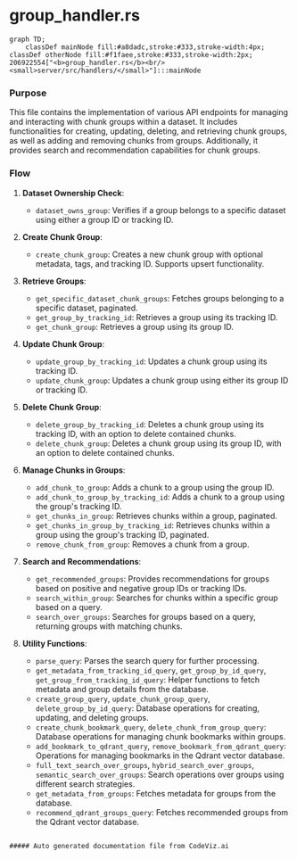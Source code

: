 # group_handler.rs

```mermaid
graph TD;
    classDef mainNode fill:#a8dadc,stroke:#333,stroke-width:4px;
classDef otherNode fill:#f1faee,stroke:#333,stroke-width:2px;
206922554["<b>group_handler.rs</b><br/><small>server/src/handlers/</small>"]:::mainNode

```
### Purpose
This file contains the implementation of various API endpoints for managing and interacting with chunk groups within a dataset. It includes functionalities for creating, updating, deleting, and retrieving chunk groups, as well as adding and removing chunks from groups. Additionally, it provides search and recommendation capabilities for chunk groups.

### Flow
1. **Dataset Ownership Check**:
   - `dataset_owns_group`: Verifies if a group belongs to a specific dataset using either a group ID or tracking ID.

2. **Create Chunk Group**:
   - `create_chunk_group`: Creates a new chunk group with optional metadata, tags, and tracking ID. Supports upsert functionality.

3. **Retrieve Groups**:
   - `get_specific_dataset_chunk_groups`: Fetches groups belonging to a specific dataset, paginated.
   - `get_group_by_tracking_id`: Retrieves a group using its tracking ID.
   - `get_chunk_group`: Retrieves a group using its group ID.

4. **Update Chunk Group**:
   - `update_group_by_tracking_id`: Updates a chunk group using its tracking ID.
   - `update_chunk_group`: Updates a chunk group using either its group ID or tracking ID.

5. **Delete Chunk Group**:
   - `delete_group_by_tracking_id`: Deletes a chunk group using its tracking ID, with an option to delete contained chunks.
   - `delete_chunk_group`: Deletes a chunk group using its group ID, with an option to delete contained chunks.

6. **Manage Chunks in Groups**:
   - `add_chunk_to_group`: Adds a chunk to a group using the group ID.
   - `add_chunk_to_group_by_tracking_id`: Adds a chunk to a group using the group's tracking ID.
   - `get_chunks_in_group`: Retrieves chunks within a group, paginated.
   - `get_chunks_in_group_by_tracking_id`: Retrieves chunks within a group using the group's tracking ID, paginated.
   - `remove_chunk_from_group`: Removes a chunk from a group.

7. **Search and Recommendations**:
   - `get_recommended_groups`: Provides recommendations for groups based on positive and negative group IDs or tracking IDs.
   - `search_within_group`: Searches for chunks within a specific group based on a query.
   - `search_over_groups`: Searches for groups based on a query, returning groups with matching chunks.

8. **Utility Functions**:
   - `parse_query`: Parses the search query for further processing.
   - `get_metadata_from_tracking_id_query`, `get_group_by_id_query`, `get_group_from_tracking_id_query`: Helper functions to fetch metadata and group details from the database.
   - `create_group_query`, `update_chunk_group_query`, `delete_group_by_id_query`: Database operations for creating, updating, and deleting groups.
   - `create_chunk_bookmark_query`, `delete_chunk_from_group_query`: Database operations for managing chunk bookmarks within groups.
   - `add_bookmark_to_qdrant_query`, `remove_bookmark_from_qdrant_query`: Operations for managing bookmarks in the Qdrant vector database.
   - `full_text_search_over_groups`, `hybrid_search_over_groups`, `semantic_search_over_groups`: Search operations over groups using different search strategies.
   - `get_metadata_from_groups`: Fetches metadata for groups from the database.
   - `recommend_qdrant_groups_query`: Fetches recommended groups from the Qdrant vector database.
```

##### Auto generated documentation file from CodeViz.ai
